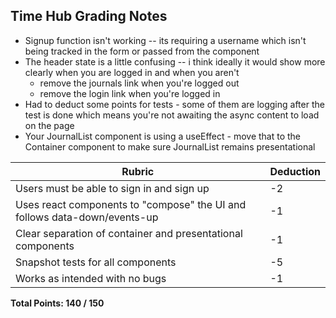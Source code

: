 ## Time Hub Grading Notes

- Signup function isn't working -- its requiring a username which isn't being tracked in the form or passed from the component
- The header state is a little confusing -- i think ideally it would show more clearly when you are logged in and when you aren't
  - remove the journals link when you're logged out
  - remove the login link when you're logged in
- Had to deduct some points for tests - some of them are logging after the test is done which means you're not awaiting the async content to load on the page
- Your JournalList component is using a useEffect - move that to the Container component to make sure JournalList remains presentational

| Rubric                                                                    | Deduction |
| ------------------------------------------------------------------------- | --------- |
| Users must be able to sign in and sign up                                 | -2        |
| Uses react components to "compose" the UI and follows data-down/events-up | -1        |
| Clear separation of container and presentational components               | -1        |
| Snapshot tests for all components                                         | -5        |
| Works as intended with no bugs                                            | -1        |

**Total Points: 140 / 150**
